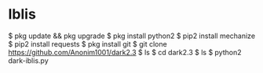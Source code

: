 # Iblis

$ pkg update && pkg upgrade
$ pkg install python2
$ pip2 install mechanize
$ pip2 install requests
$ pkg install git
$ git clone https://github.com/Anonim1001/dark2.3
$ ls
$ cd dark2.3
$ ls
$ python2 dark-iblis.py

